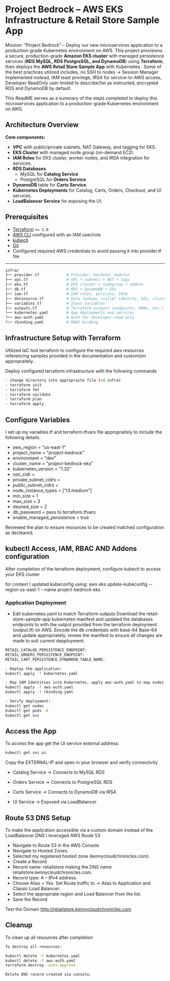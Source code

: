 # Project Bedrock – AWS EKS Infrastructure & Retail Store Sample App

Mission: “Project Bedrock” – Deploy our new microservices application to a production-grade Kubernetes environment on AWS. This project provisions a secure, production-grade **Amazon EKS cluster** with managed persistence services (**RDS MySQL, RDS PostgreSQL, and DynamoDB**) using **Terraform**, then deploys the **AWS Retail Store Sample App** with Kubernetes . Some of the best practices utilized includes, no SSH to nodes → Session Manager implemented instead, IAM least privilege, IRSA for service-to-AWS access, Developer ReadOnly user limited to describe/list as instructed, encrypted RDS and DynamoDB by default.


This ReadME serves as a summary of the steps completed to deploy this microservices application to a production-grade Kubernetes environment on AWS.

## Architecture Overview

**Core components:**
- **VPC** with public/private subnets, NAT Gateway, and tagging for EKS.
- **EKS Cluster** with managed node group (on-demand EC2).
- **IAM Roles** for EKS cluster, worker nodes, and IRSA integration for services.
- **RDS Databases**
  - MySQL for **Catalog Service**
  - PostgreSQL for **Orders Service**
- **DynamoDB** table for **Carts Service**.
- **Kubernetes Deployments** for Catalog, Carts, Orders, Checkout, and UI services.
- **LoadBalancer Service** for exposing the UI.


## Prerequisites

- [Terraform](https://developer.hashicorp.com/terraform/downloads) `>= 1.0`
- [AWS CLI](https://docs.aws.amazon.com/cli/latest/userguide/install-cliv2.html) configured with an IAM user/role
- [kubectl](https://kubernetes.io/docs/tasks/tools/)
- [Git](https://git-scm.com/)
- Configured required AWS credentials to avoid passing it into provider.tf file
---

```bash
infra/
├── provider.tf            # Provider, backend, modules
├── vpc.tf                 # VPC + subnets + NAT + tags
├── eks.tf                 # EKS cluster + nodegroup + addons
├── db.tf                  # RDS + DynamoDB + SGs
├── iam.tf                 # IAM roles, policies, IRSA
├── datasource.tf          # Data lookups (caller identity, AZs, cluster)
├── variables.tf           # Input variables
├── outputs.tf             # Terraform outputs (endpoints, ARNs, etc.)
└── kubernetes.yaml        # App deployments and services
└── aws-auth.yaml          # Auth for developer-read-only
└── rbinding.yaml          # RBAC binding
```

## Infrastructure Setup with Terraform
Utilized IaC tool terraform to configure the required aws resources referencing samples provided in the documentation and customizin appropraitely.

Deploy configured terraform infrastructure with the following commands

```bash
- change directory into appropraite file (cd infra)
- terraform init 
- terraform fmt
- terraform vaildate 
- terraform plan 
- terraform apply
```

## Configure Variables
I set up my variables.tf and terraform.tfvars file appropraitely to include the following details.

- aws_region              = "us-east-1"
- project_name            = "project-bedrock"
- environment             = "dev"
- cluster_name            = "project-bedrock-eks"
- kubernetes_version      = "1.32"
- vpc_cidr                = 
- private_subnet_cidrs    = 
- public_subnet_cidrs     = 
- node_instance_types     = ["t3.medium"]
- min_size                = 1
- max_size                = 3
- desired_size            = 2
- db_password             = pass to terraform.tfvars
- enable_managed_persistence = true

Reviewed the plan to ensure resources to be created matched configuration as decleared.

## kubectl Access, IAM, RBAC AND Addons configuration
After completion of the terraform deployment, configure kubectl to access your EKS cluster

for context I updated kubeconfig using: aws eks update-kubeconfig --region us-east-1 --name project-bedrock-eks

### Application Deployment

- Edit kubernetes.yaml to match Terraform outputs
Download the retail-store-sample-app kubernetes manifest and updated the databases endpoints to with the output provided from the terraform deployment (output.tf) on AWS. Encode the db credentials with base-64 Base-64 and update appropriately, review the manifest to ensure all changes are made to suit current depployment.

````bash
RETAIL_CATALOG_PERSISTENCE_ENDPOINT: 
RETAIL_ORDERS_PERSISTENCE_ENDPOINT:
RETAIL_CART_PERSISTENCE_DYNAMODB_TABLE_NAME: 

- Deploy the application: 
kubectl apply -f kubernetes.yaml

- Map IAM Identities into Kubernetes, apply aws-auth.yaml to map nodes and developer user:
kubectl apply -f aws-auth.yaml
kubectl apply -f rbinding.yaml

- Verify deployment:
kubectl get nodes
kubectl get pods -A
kubectl get svc

````

## Access the App

To access the app get the UI service external address:
````bash
kubectl get svc ui
````

Copy the EXTERNAL-IP and open in your browser and verify connectivity

- Catalog Service → Connects to MySQL RDS

- Orders Service → Connects to PostgreSQL RDS

- Carts Service → Connects to DynamoDB via IRSA

- UI Service → Exposed via LoadBalancer

## Route 53 DNS Setup

To make the application accessible via a custom domain instead of the LoadBalancer DNS I leveraged AWS Route 53

- Navigate to Route 53 in the AWS Console
- Navigate to Hosted Zones.
- Selected my registered hosted zone (kennycloudchronicles.com).
- Create a Record
- Record name: retailstore making the DNS name retailstore.kennycloudchronicles.com.
- Record type: A – IPv4 address.
- Choose Alias = Yes. Set Route traffic to → Alias to Application and Classic Load Balancer.
- Select the appropriate region and Load Balancer from the list.
- Save the Record

Test the Domain  http://retailstore.kennycloudchronicles.com


## Cleanup
To clean up all resources after completion
````bash
To destroy all resources:

kubectl delete -f kubernetes.yaml
kubectl delete -f aws-auth.yaml
terraform destroy -auto-approve

Delete DNS record created via console.
````

